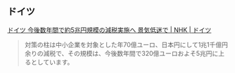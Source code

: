 ## ドイツ

[ドイツ 今後数年間で約5兆円規模の減税実施へ 景気低迷で | NHK | ドイツ](https://www3.nhk.or.jp/news/html/20230831/k10014179121000.html)

> 対策の柱は中小企業を対象とした年70億ユーロ、日本円にして1兆1千億円余りの減税で、その規模は、今後数年間で320億ユーロおよそ5兆円に上るとしています。

